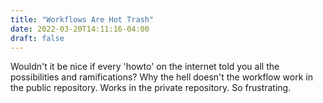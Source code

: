 ```yaml
---
title: "Workflows Are Hot Trash"
date: 2022-03-20T14:11:16-04:00
draft: false
---
```


Wouldn't it be nice if every 'howto' on the internet told you all the possibilities and ramifications?
Why the hell doesn't the workflow work in the public repository.
Works in the private repository.
So frustrating.